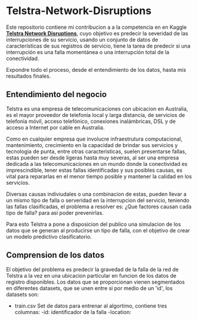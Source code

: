 # Telstra-Network-Disruptions

Este repositorio contiene mi contribucion a a la competencia en en Kaggle [**Telstra Network Disruptions**](https://www.kaggle.com/c/telstra-recruiting-network/overview), cuyo objetivo es predecir la severidad de las interrupciones de su servicio, usando un conjunto de datos de características de sus registros de servicio, tiene la tarea de predecir si una interrupción es una falla momentánea o una interrupción total de la conectividad.

Expondre todo el proceso, desde el entendimiento de los datos, hasta mis resultados finales.

## Entendimiento del negocio
  
Telstra es una empresa de telecomunicaciones con ubicacion en Australia, es el mayor proveedor de telefonía local y larga distancia, de servicios de telefonía móvil, acceso  telefónico, conexiones inalámbricas, DSL y de acceso a Internet por cable en Australia.

Como en cualquier empresa que involucre infraestrutura computacional, mantenimiento, crecimiento en la capacidad de brindar sus servicios y tecnologia de punta, entre otras caracteristicas, suelen presentarse fallas, estas pueden ser desde ligeras hasta muy severas, al ser una empresa dedicada a las telecomunicaciones en un mundo donde la conectividad es imprescindible, tener estas fallas identificadas y sus posibles causas, es vital para repararlas en el menor tiempo posible y mantener la calidad en los servicios.

Diversas causas indiviudales o una combinacion de estas, pueden llevar a un mismo tipo de falla o serveridad en la interrupcion del servicio, teniendo las fallas clasificadas, el problema a resolver es: ¿Que factores causan cada tipo de falla? para asi poder prevenirlas.

Para esto Telstra a pone a disposicion del publico una simulacion de los datos que se generan al producirse un tipo de falla, con el objetivo de crear un modelo predictivo clasificatorio.


## Comprension de los datos

El objetivo del problema es predecir la gravedad de la falla de la red de Telstra a la vez en una ubicacion particular en funcion de los datos de registro disponibles. Los datos que se proporcionan vienen segmentados en diferentes datasets, que se unen entre si por medio de un 'id', los datasets son:

  - train.csv  Set de datos para entrenar al algortimo, contiene tres columnas: 
      -id: identificador de la falla
      -location: 
